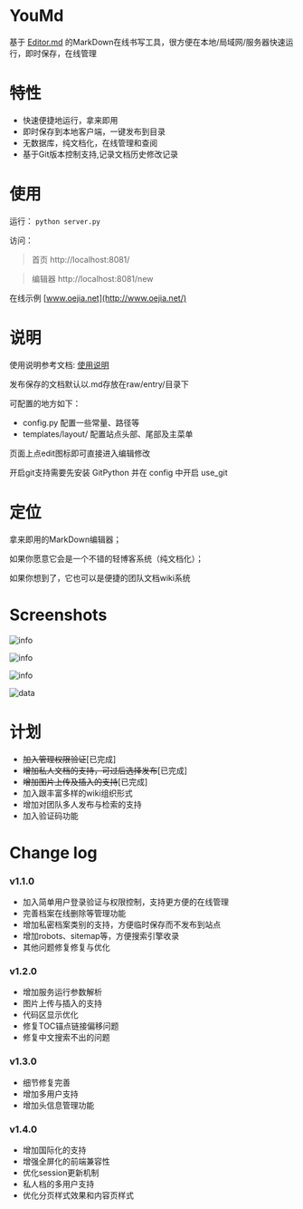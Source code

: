 # YouMd
基于 [Editor.md](https://github.com/pandao/editor.md) 的MarkDown在线书写工具，很方便在本地/局域网/服务器快速运行，即时保存，在线管理

# 特性
* 快速便捷地运行，拿来即用
* 即时保存到本地客户端，一键发布到目录
* 无数据库，纯文档化，在线管理和查阅
* 基于Git版本控制支持,记录文档历史修改记录

# 使用
运行：
`python server.py`

访问：
> 首页 http://localhost:8081/

> 编辑器 http://localhost:8081/new

在线示例 [www.oejia.net](http://www.oejia.net/)


# 说明
使用说明参考文档: [使用说明](http://www.oejia.net/blog/2016/02/23/youmd_base_use.html)

发布保存的文档默认以.md存放在raw/entry/目录下

可配置的地方如下：
* config.py 配置一些常量、路径等
* templates/layout/ 配置站点头部、尾部及主菜单

页面上点edit图标即可直接进入编辑修改

开启git支持需要先安装 GitPython 并在 config 中开启 use_git

# 定位
拿来即用的MarkDown编辑器；

如果你愿意它会是一个不错的轻博客系统（纯文档化）；

如果你想到了，它也可以是便捷的团队文档wiki系统

Screenshots
========
![info](https://github.com/JoneXiong/YouMd/raw/master/static/img/editor.png)

![info](https://github.com/JoneXiong/YouMd/raw/master/static/img/blog.jpg)

![info](https://github.com/JoneXiong/YouMd/raw/master/static/img/publish.jpg)

![data](https://github.com/JoneXiong/YouMd/raw/master/static/img/update.jpg)

# 计划
- ~~加入管理权限验证~~[已完成]
- ~~增加私人文档的支持，可过后选择发布~~[已完成]
- ~~增加图片上传及插入的支持~~[已完成]
- 加入跟丰富多样的wiki组织形式
- 增加对团队多人发布与检索的支持
- 加入验证码功能


# Change log

### v1.1.0

- 加入简单用户登录验证与权限控制，支持更方便的在线管理
- 完善档案在线删除等管理功能
- 增加私密档案类别的支持，方便临时保存而不发布到站点
- 增加robots、sitemap等，方便搜索引擎收录
- 其他问题修复修复与优化

### v1.2.0

- 增加服务运行参数解析
- 图片上传与插入的支持
- 代码区显示优化
- 修复TOC锚点链接偏移问题
- 修复中文搜索不出的问题

### v1.3.0

- 细节修复完善
- 增加多用户支持
- 增加头信息管理功能

### v1.4.0

- 增加国际化的支持
- 增强全屏化的前端兼容性
- 优化session更新机制
- 私人档的多用户支持
- 优化分页样式效果和内容页样式




